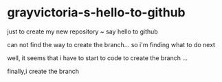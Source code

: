 # grayvictoria-s-hello-to-github
just to create my new repository ~ say hello to github

can not find the way to create the branch...
so i'm finding what to do next

well, it seems that i have to start to code to create the branch 
...

finally,i create the branch
